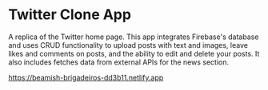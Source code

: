 # Twitter Clone App

A replica of the Twitter home page. This app integrates Firebase's database and uses CRUD functionality to upload posts with text and images, leave likes and comments on posts, and the ability to edit and delete your posts. It also includes fetches data from external APIs for the news section.

<https://beamish-brigadeiros-dd3b11.netlify.app>
